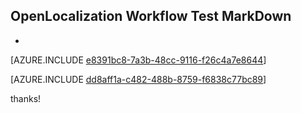 ## OpenLocalization Workflow Test MarkDown
* 

[AZURE.INCLUDE [e8391bc8-7a3b-48cc-9116-f26c4a7e8644](calleeMd1.md)]



[AZURE.INCLUDE [dd8aff1a-c482-488b-8759-f6838c77bc89](calleeMd2.md)]

 
thanks!